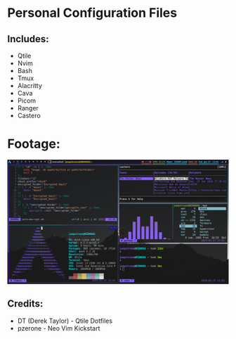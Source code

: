 # Personal Configuration Files
## Includes:
- Qtile
- Nvim
- Bash
- Tmux
- Alacritty
- Cava
- Picom
- Ranger
- Castero
# Footage:
![footage](https://github.com/janpstrunn/config-files/blob/main/footage/footage.png)
## Credits:
- DT (Derek Taylor) - Qtile Dotfiles
- pzerone - Neo Vim Kickstart
